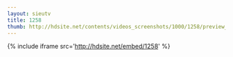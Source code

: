 ```yaml
---
layout: sieutv
title: 1258
thumb: http://hdsite.net/contents/videos_screenshots/1000/1258/preview_360p.mp4.jpg
---
```

{% include iframe src='http://hdsite.net/embed/1258' %}
 
